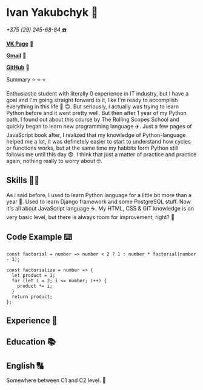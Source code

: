 # Ivan Yakubchyk 🖖

*+375 (29) 245-68-84* ☎️

[**VK Page**](https://vk.com/vanqubeee) 🧑

[**Gmail**](vanqube@gmail.com) 📧

[**GitHub**](https://github.com/VanQube) 🤖

Summary ⭐ ⭐ ⭐

Enthusiastic student with literally 0 experience in IT industry, but I have a goal and I'm going straight forward to it, 
like I'm ready to accomplish everything in this life 😤 🙃. 
But seriously, i actually was trying to learn Python before and it went pretty well. 
But then after 1 year of my Python path, I found out about this course by The Rolling Scopes School and quickly began to learn new programming language ✈️. 
Just a few pages of JavaScript book after, I realized that my knowledge of Python-language helped me a lot, 
it was definetely easier to start to understand how cycles or functions works, but at the same time my habbits form Python still follows me until this day 😨. 
I think that just a matter of practice and practice again, nothing really to worry about 🤓.

## Skills 🧑‍💻
As i said before, I used to learn Python language for a little bit more than a year 🐍. 
Used to learn Django framework and some PostgreSQL stuff. Now it's all about JavaScript language ☕. My HTML, CSS & GIT knowledge is on very basic level, but there is always room for improvement, right? 🤔

## Code Example ⌨️

```
const factorial = number => number < 2 ? 1 : number * factorial(number - 1);

const factorialize = number => {
  let product = 1;
  for (let i = 2; i <= number; i++) {
    product *= i;
  }
  return product;
};
```

## Experience 👴



## Education 📚



## English 🔠
Somewhere between C1 and C2 level. 🏫
